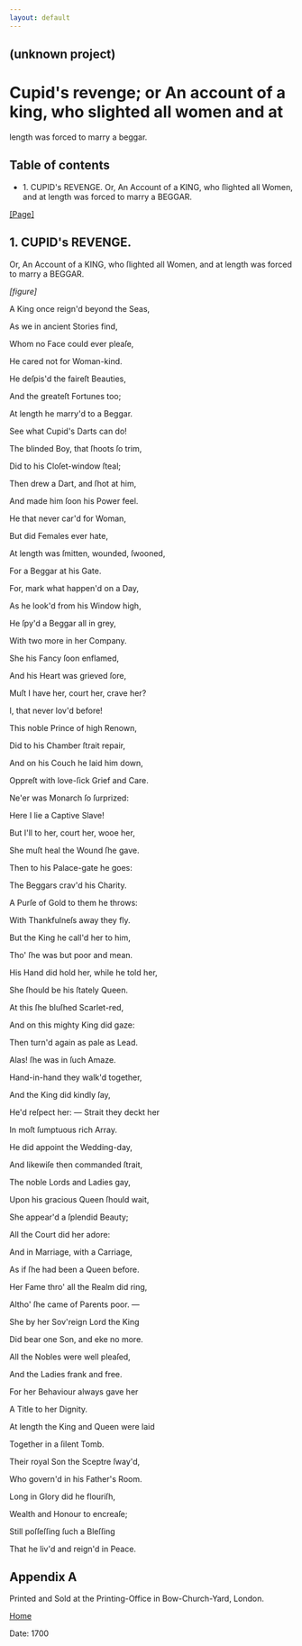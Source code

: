```yaml
---
layout: default
---
```

## (unknown project)

# Cupid's revenge; or An account of a king, who slighted all women and at
length was forced to marry a beggar.

## Table of contents

  * 1\. CUPID's REVENGE. Or, An Account of a KING, who ſlighted all Women, and at length was forced to marry a BEGGAR.

[[Page]](http://eebo.chadwyck.com/downloadtiff?vid=109343&page=1)

## 1\. CUPID's REVENGE.  
Or, An Account of a KING, who ſlighted all Women, and at length was forced to
marry a BEGGAR.

_[figure]_

A King once reign'd beyond the Seas,

As we in ancient Stories find,

Whom no Face could ever pleaſe,

He cared not for Woman-kind.

He deſpis'd the faireſt Beauties,

And the greateſt Fortunes too;

At length he marry'd to a Beggar.

See what Cupid's Darts can do!

The blinded Boy, that ſhoots ſo trim,

Did to his Cloſet-window ſteal;

Then drew a Dart, and ſhot at him,

And made him ſoon his Power feel.

He that never car'd for Woman,

But did Females ever hate,

At length was ſmitten, wounded, ſwooned,

For a Beggar at his Gate.

For, mark what happen'd on a Day,

As he look'd from his Window high,

He ſpy'd a Beggar all in grey,

With two more in her Company.

She his Fancy ſoon enflamed,

And his Heart was grieved ſore,

Muſt I have her, court her, crave her?

I, that never lov'd before!

This noble Prince of high Renown,

Did to his Chamber ſtrait repair,

And on his Couch he laid him down,

Oppreſt with love-ſick Grief and Care.

Ne'er was Monarch ſo ſurprized:

Here I lie a Captive Slave!

But I'll to her, court her, wooe her,

She muſt heal the Wound ſhe gave.

Then to his Palace-gate he goes:

The Beggars crav'd his Charity.

A Purſe of Gold to them he throws:

With Thankfulneſs away they fly.

But the King he call'd her to him,

Tho' ſhe was but poor and mean.

His Hand did hold her, while he told her,

She ſhould be his ſtately Queen.

At this ſhe bluſhed Scarlet-red,

And on this mighty King did gaze:

Then turn'd again as pale as Lead.

Alas! ſhe was in ſuch Amaze.

Hand-in-hand they walk'd together,

And the King did kindly ſay,

He'd reſpect her: — Strait they deckt her

In moſt ſumptuous rich Array.

He did appoint the Wedding-day,

And likewiſe then commanded ſtrait,

The noble Lords and Ladies gay,

Upon his gracious Queen ſhould wait,

She appear'd a ſplendid Beauty;

All the Court did her adore:

And in Marriage, with a Carriage,

As if ſhe had been a Queen before.

Her Fame thro' all the Realm did ring,

Altho' ſhe came of Parents poor. —

She by her Sov'reign Lord the King

Did bear one Son, and eke no more.

All the Nobles were well pleaſed,

And the Ladies frank and free.

For her Behaviour always gave her

A Title to her Dignity.

At length the King and Queen were laid

Together in a ſilent Tomb.

Their royal Son the Sceptre ſway'd,

Who govern'd in his Father's Room.

Long in Glory did he flouriſh,

Wealth and Honour to encreaſe;

Still poſſeſſing ſuch a Bleſſing

That he liv'd and reign'd in Peace.

## Appendix A

Printed and Sold at the Printing-Office in Bow-Church-Yard, London.

[Home](/)

Date: 1700  

